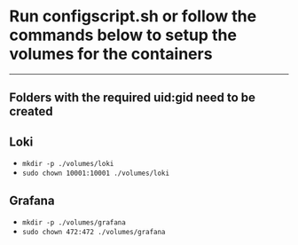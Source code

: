 # Run configscript.sh or follow the commands below to setup the volumes for the containers
---
## Folders with the required uid:gid need to be created
## Loki
- `mkdir -p ./volumes/loki`
- `sudo chown 10001:10001 ./volumes/loki`

## Grafana
- `mkdir -p ./volumes/grafana`
- `sudo chown 472:472 ./volumes/grafana`
